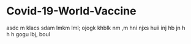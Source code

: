 # Covid-19-World-Vaccine
asdc m
klacs
sdam
lmkm
lml;
ojogk
khblk
nm ,m
hni
njxs
huii
inj
hb
jn
h  
h h
gogu
lbj,
boul
